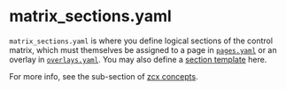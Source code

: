 # matrix_sections.yaml

`matrix_sections.yaml` is where you define logical sections of the control matrix, which must themselves be assigned to a page in [`pages.yaml`](pages.md) or an overlay in [`overlays.yaml`](overlays.md).
You may also define a [section template](../template.md#section-templates) here.

For more info, see the sub-section of [zcx concepts](../../lessons/getting-started/zcx-concepts.md#matrix-sections).
